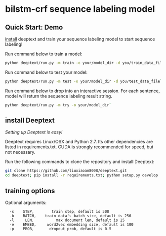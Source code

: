 # bilstm-crf sequence labeling model

## Quick Start: Demo

[install](#install-Deeptext) deeptext and train your sequence labeling model to start sequence labeling!

Run command below to train a model:
```bash
python deeptext/run.py -m train -o your/model_dir -d you/train_data_file -v your/valid_data_file`
```

Run command below to test your model:
```bash
python deeptext/run.py -m test -o your/model_dir -d you/test_data_file`
```

Run command below to drop into an interactive session. For each sentence, model will return the sequence labeling result string.
```bash
python deeptext/run.py -m try -o your/model_dir`
```

## install Deeptext
_Setting up Deeptext is easy!_

Deeptext requires Linux/OSX and Python 2.7. Its other dependencies are listed in requirements.txt. CUDA is strongly recommended for speed, but not necessary.

Run the following commands to clone the repository and install Deeptext:

```bash
git clone https://github.com/liuxiaoan8008/deeptext.git
cd deeptext; pip install -r requirements.txt; python setup.py develop
```

## training options
Optional arguments:
```
  -s    STEP,        train step, default is 500
  -b    BATCH,    train data's batch size, default is 256
  -l     LEN,          max document len, default is 25
  -e    EMBED,     word2vec embedding size, default is 100
  -p    PROB,       dropout prob, default is 0.5
```
